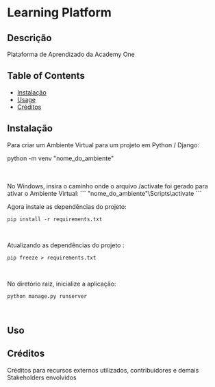 # Learning Platform



## Descrição

Plataforma de Aprendizado da Academy One

## Table of Contents

- [Instalação](#instalação)
- [Usage](#uso)
- [Créditos](#créditos)



## Instalação

Para criar um Ambiente Virtual para um projeto em Python / Django:

  python -m venv "nome_do_ambiente"

<br>
<br>
No Windows, insira o caminho onde o arquivo /activate foi gerado para ativar o Ambiente Virtual:
```
"nome_do_ambiente"\Scripts\activate
```
<br>

Agora instale as dependências do projeto:
```
pip install -r requirements.txt
```
<br>

Atualizando as dependências do projeto :
```
pip freeze > requirements.txt
```
<br>

No diretório raiz, inicialize a aplicação:
```
python manage.py runserver
```
<br>


## Uso



## Créditos

Créditos para recursos externos utilizados, contribuidores e demais Stakeholders envolvidos










